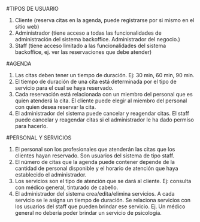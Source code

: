 #TIPOS DE USUARIO
1. Cliente (reserva citas en la agenda, puede registrarse por si mismo en el sitio web)
2. Administrador (tiene acceso a todas las funcionalidades de administración del sistema backoffice. Administrador del negocio.)
3. Staff (tiene acceso limitado a las funcionalidades del sistema backoffice, ej. ver las reservaciones que debe atender)

#AGENDA
1. Las citas deben tener un tiempo de duración. Ej: 30 min, 60 min, 90 min.
2. El tiempo de duración de una cita está determinada por el tipo de servicio para el cual se haya reservado.
3. Cada reservación está relacionada con un miembro del personal que es quien atenderá la cita. El cliente puede elegir al miembro del personal con quien desea reservar la cita.
4. El administrador del sistema puede cancelar y reagendar citas. El staff puede cancelar y reagendar citas si el administrador le ha dado permiso para hacerlo.

#PERSONAL Y SERVICIOS
1. El personal son los profesionales que atenderán las citas que los clientes hayan reservado. Son usuarios del sistema de tipo staff.
2. El número de citas que la agenda puede contener depende de la cantidad de personal disponible y el horario de atención que haya establecido el administrador.
3. Los servicios son el tipo de atención que se dará al cliente. Ej: consulta con médico general, tinturado de cabello.
4. El administrador del sistema crea/edita/elimina servicios. A cada servicio se le asigna un tiempo de duración. Se relaciona servicios con los usuarios del staff que pueden brindar ese servicio. Ej. Un médico general no debería poder brindar un servicio de psicología.
